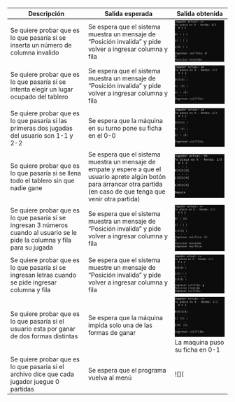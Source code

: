 Descripción   | Salida esperada | Salida obtenida 
------------- | -------------   | -------------
Se quiere probar que es lo que pasaría si se inserta un número de columna invalido    | Se espera que el sistema muestra un mensaje de “Posición invalida” y pide volver a ingresar columna y fila   | ![](https://github.com/Lautaro307/ArgProg23/blob/main/image.png) 
Se quiere probar que es lo que pasaría si se intenta elegir un lugar ocupado del tablero  | Se espera que el sistema muestra un mensaje de “Posición invalida” y pide volver a ingresar columna y fila  |  ![](https://github.com/Lautaro307/ArgProg23/blob/main/ab.PNG)
Se quiere probar que es lo que pasaría si las primeras dos jugadas del usuario son 1-1 y 2-2  | Se espera que la máquina en su turno pone su ficha en el 0-0  |  ![](https://github.com/Lautaro307/ArgProg23/blob/main/ab.PNG)
Se quiere probar que es lo que pasaría si se llena todo el tablero sin que nadie gane  | Se espera que el sistema muestra un mensaje de empate y espere a que el usuario aprete algún botón para arrancar otra partida (en caso de que tenga que venir otra partida)   |  ![](https://github.com/Lautaro307/ArgProg23/blob/main/ac.PNG)
Se quiere probar que es lo que pasaría si se ingresan 3 números cuando al usuario se le pide la columna y fila para su jugada   | Se espera que el sistema muestra un mensaje de “Posición invalida” y pide volver a ingresar columna y fila   |  ![](https://github.com/Lautaro307/ArgProg23/blob/main/ad.PNG)
Se quiere probar que es lo que pasaría si se ingresan letras cuando se pide ingresar columna y fila   | Se espera que el sistema muestre un mensaje de “Posición invalida” y pide volver a ingresar columna y fila  |  ![](https://github.com/Lautaro307/ArgProg23/blob/main/ae.PNG)
Se quiere probar que es lo que pasaría si el usuario esta por ganar de dos formas distintas   | Se espera que la máquina impida solo una de las formas de ganar   |  ![](https://github.com/Lautaro307/ArgProg23/blob/main/af.PNG) La maquina puso su ficha en 0-1
Se quiere probar que es lo que pasaria si el archivo dice que cada jugador juegue 0 partidas  | Se espera que el programa vuelva al menú  |  ![](
